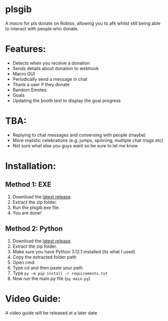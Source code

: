 # plsgib
A macro for pls donate on Roblox, allowing you to afk whilst still being able to interact with people who donate.

# Features:
- Detects when you receive a donation
- Sends details about donation to webhook
- Macro GUI
- Periodically send a message in chat
- Thank a user if they donate
- Random Emotes
- Goals
- Updating the booth text to display the goal progress

# TBA:
- Replying to chat messages and conversing with people (maybe)
- More realistic celebrations (e.g. jumps, spinning, multiple chat msgs etc)
- Not sure what else you guys want so be sure to let me know

# Installation:
## Method 1: EXE
1. Download the [latest release](https://github.com/bazthedev/plsgib/releases/latest).
2. Extract the zip folder.
3. Run the plsgib.exe file.
4. You are done!
## Method 2: Python
1. Download the [latest release](https://github.com/bazthedev/plsgib/releases/latest).
2. Extract the zip folder.
3. Make sure you have Python 3.12.1 installed (its what I used)
4. Copy the extracted folder path
5. Open cmd
6. Type cd and then paste your path
7. Type `py -m pip install -r requirements.txt`
8. Now run the main.py file (`py main.py`)

# Video Guide:
A video guide will be released at a later date
